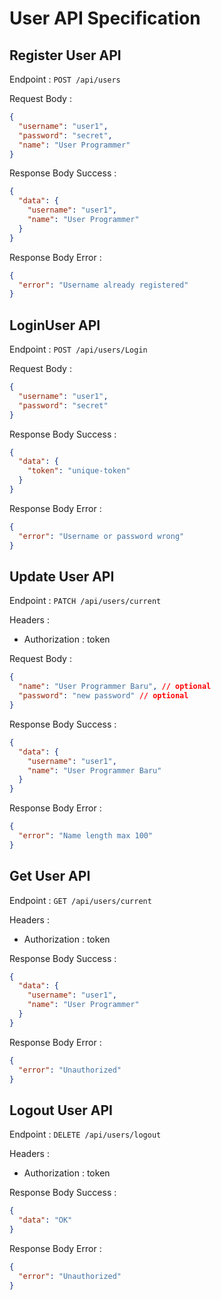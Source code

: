 # User API Specification

## Register User API

Endpoint : `POST /api/users`

Request Body :

```json
{
  "username": "user1",
  "password": "secret",
  "name": "User Programmer"
}
```

Response Body Success :

```json
{
  "data": {
    "username": "user1",
    "name": "User Programmer"
  }
}
```

Response Body Error :

```json
{
  "error": "Username already registered"
}
```

## LoginUser API

Endpoint : `POST /api/users/Login`

Request Body :

```json
{
  "username": "user1",
  "password": "secret"
}
```

Response Body Success :

```json
{
  "data": {
    "token": "unique-token"
  }
}
```

Response Body Error :

```json
{
  "error": "Username or password wrong"
}
```

## Update User API

Endpoint : `PATCH /api/users/current`

Headers :

- Authorization : token

Request Body :

```json
{
  "name": "User Programmer Baru", // optional
  "password": "new password" // optional
}
```

Response Body Success :

```json
{
  "data": {
    "username": "user1",
    "name": "User Programmer Baru"
  }
}
```

Response Body Error :

```json
{
  "error": "Name length max 100"
}
```

## Get User API

Endpoint : `GET /api/users/current`

Headers :

- Authorization : token

Response Body Success :

```json
{
  "data": {
    "username": "user1",
    "name": "User Programmer"
  }
}
```

Response Body Error :

```json
{
  "error": "Unauthorized"
}
```

## Logout User API

Endpoint : `DELETE /api/users/logout`

Headers :

- Authorization : token

Response Body Success :

```json
{
  "data": "OK"
}
```

Response Body Error :

```json
{
  "error": "Unauthorized"
}
```
